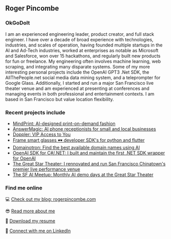 ## Roger Pincombe
### OkGoDoIt

I am an experienced engineering leader, product creator, and full stack engineer. I have over a decade of broad experience with technologies, industries, and scales of operation, having founded multiple startups in the AI and Ad-Tech industries, worked at enterprises as notable as Microsoft and Salesforce, won over 15 hackathons, and regularly built new products for fun or freelance. My engineering often involves machine learning, web scraping, and integrating many disparate systems. Some of my more interesting personal projects include the OpenAI GPT3 .Net SDK, the AllThePeople.net social media data mining system, and a teleprompter for Google Glass. Additionally, I started and run a major San Francisco live theater venue and am experienced at presenting at conferences and managing events in both professional and entertainment contexts. I am based in San Francisco but value location flexibility.

### Recent projects include
* [MindPrint: AI-designed print-on-demand fashion](https://mindprint.ai)
* [AnswerMagic: AI phone receptionists for small and local businesses](https://answermagic.ai)
* [Doppler: VIP Access to You](https://rogerpincombe.com/doppler)
* [Frame smart glasses 🕶️ developer SDK's for python and flutter](https://docs.brilliant.xyz/frame/building-apps-sdk/)
* [Domainotron: Find the best available domain names using AI](https://domainotron.com/)
* [OpenAI SDK for C#/.NET: I built and maintain the first .NET SDK wrapper for OpenAI](https://github.com/OkGoDoIt/OpenAI-API-dotnet/)
* [The Great Star Theater: I rennovated and run San Francisco Chinatown's premier live performance venue](https://www.greatstartheater.org)
* [The SF AI Meetup: Monthly AI demo days at the Great Star Theater](https://www.sfaimeetup.com/)

### Find me online
💻 [Check out my blog: rogerpincombe.com](https://rogerpincombe.com/)

😎 [Read more about me](https://rogerpincombe.com/about)

🦾 [Download my resume](https://rogerpincombe.com/resume)

🔗 [Connect with me on LinkedIn](https://www.linkedin.com/in/rogerpincombe)
